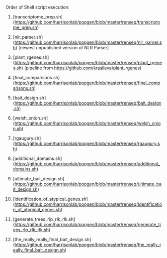 Order of Shell script execution:

1) [transcriptome_prep.sh] (https://github.com/harrisonlab/popgen/blob/master/renseq/transcriptome_prep.sh)

2) [nlr_parser.sh] (https://github.com/harrisonlab/popgen/blob/master/renseq/nlr_parser.sh) (newest unpublished version of NLR Parser)

3) [plant_rgenes.sh] (https://github.com/harrisonlab/popgen/blob/master/renseq/plant_rgenes.sh) (pipeline from https://github.com/krasileva/plant_rgenes)

4) [final_comparisons.sh] (https://github.com/harrisonlab/popgen/blob/master/renseq/final_comparisons.sh)

5) [bait_design.sh] (https://github.com/harrisonlab/popgen/blob/master/renseq/bait_design.sh)

6) [welsh_onion.sh] (https://github.com/harrisonlab/popgen/blob/master/renseq/welsh_onion.sh)

7) [rgaugury.sh] (https://github.com/harrisonlab/popgen/blob/master/renseq/rgaugury.sh)

8) [additional_domains.sh] (https://github.com/harrisonlab/popgen/blob/master/renseq/additional_domains.sh)

9) [ultimate_bait_design.sh] (https://github.com/harrisonlab/popgen/blob/master/renseq/ultimate_bait_design.sh)

10) [identification_of_atypical_genes.sh] (https://github.com/harrisonlab/popgen/blob/master/renseq/identification_of_atypical_genes.sh)

11) [generate_trees_rlp_rlk_rlk.sh] (https://github.com/harrisonlab/popgen/blob/master/renseq/generate_trees_rlp_rlk_rlk.sh)

12) [the_really_really_final_bait_design.sh] (https://github.com/harrisonlab/popgen/blob/master/renseq/the_really_really_final_bait_design.sh)